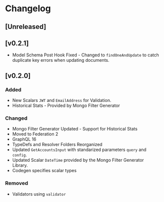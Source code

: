 # Changelog

## [Unreleased]

## [v0.2.1]
- Model Schema Post Hook Fixed - Changed to `findOneAndUpdate` to catch duplicate key errors when updating documents.

## [v0.2.0]

### Added
- New Scalars `JWT` and `EmailAddress` for Validation.
- Historical Stats - Provided by Mongo Filter Generator

### Changed
- Mongo Filter Generator Updated - Support for Historical Stats
- Moved to Federation 2
- GraphQL 16
- TypeDefs and Resolver Folders Reorganized
- Updated `GetAccountsInput` with standarized parameters `query` and `config`. 
- Updated Scalar `DateTime`  provided by the Mongo Filter Generator Library.
- Codegen specifies scalar types

### Removed
- Validators using `validator`

